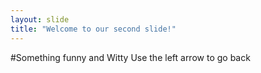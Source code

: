 ```yaml
---
layout: slide
title: "Welcome to our second slide!"
---
```

#Something funny and Witty
Use the left arrow to go back
